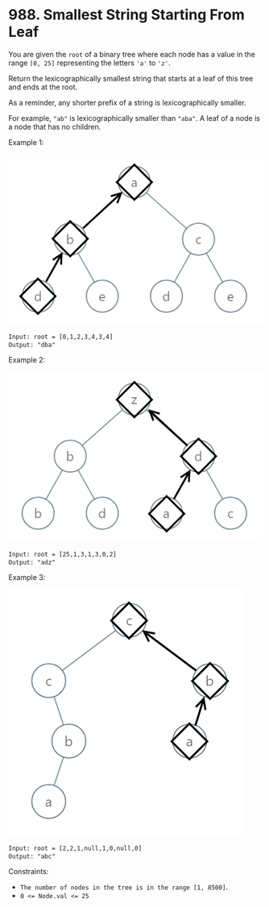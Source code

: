 # 988. Smallest String Starting From Leaf

You are given the `root` of a binary tree where each node has a value in the range `[0, 25]` representing the letters `'a'` to `'z'`.

Return the lexicographically smallest string that starts at a leaf of this tree and ends at the root.

As a reminder, any shorter prefix of a string is lexicographically smaller.

For example, `"ab"` is lexicographically smaller than `"aba"`.
A leaf of a node is a node that has no children.

Example 1:

![](example_1.png)

    Input: root = [0,1,2,3,4,3,4]
    Output: "dba"

Example 2:

![](example_2.png)

    Input: root = [25,1,3,1,3,0,2]
    Output: "adz"

Example 3:

![](example_3.png)

    Input: root = [2,2,1,null,1,0,null,0]
    Output: "abc"

Constraints:

- `The number of nodes in the tree is in the range [1, 8500]`.
- `0 <= Node.val <= 25`